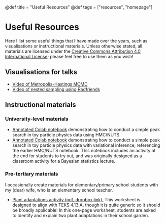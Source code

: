 @def title = "Useful Resources"
@def tags = ["resources", "homepage"]

# Useful Resources

Here I list some useful things that I have made over the years, such as visualisations or instructional materials. Unless otherwise stated, all materials are licensed under the [Creative Commons Attribution 4.0 International License](https://creativecommons.org/licenses/by/4.0/); please feel free to use them as you wish!

## Visualisations for talks

 - [Video of Metropolis-Hastings MCMC](https://youtu.be/1WW4CZwMeYk)
 - [Video of nested sampling using Radfriends](https://youtu.be/UnfjlA7EdjY)

## Instructional materials

### University-level materials

 - [Annotated Colab notebook](https://colab.research.google.com/drive/1dBqK96Pk0PY9Usy_YmdfybuMyEF-pbDp?usp=sharing) demonstrating how to conduct a simple peak search in toy particle physics data using HMC/NUTS.
 - [Annotated Colab notebook](https://colab.research.google.com/drive/12T2bfFWZ6k2OzBTAq5kyanVQF19wCYia?usp=sharing) demonstrating how to conduct a simple peak search in toy particle physics data with variational inference, referencing the earlier HMC/NUTS notebook. This notebook includes an activity at the end for students to try out, and was originally designed as a classroom activity for a Bayesian statistics lecture.

### Pre-tertiary materials

I occasionally create materials for elementary/primary school students with my (dear) wife, who is an elementary school teacher.

 - [Plant adaptations activity (pdf, dropbox link).](https://www.dropbox.com/scl/fi/rhcb8245t5iqeixpss7n2/Garden-activity.pdf?rlkey=ttbqdqqitdcvbvrdykdvbjp9g&dl=0) This worksheet is designed to align with TEKS 4.13.A, though it is quite generic so it should be broadly applicable! In this one-page worksheet, students are asked to identify and explain two plant adaptations in their school garden.